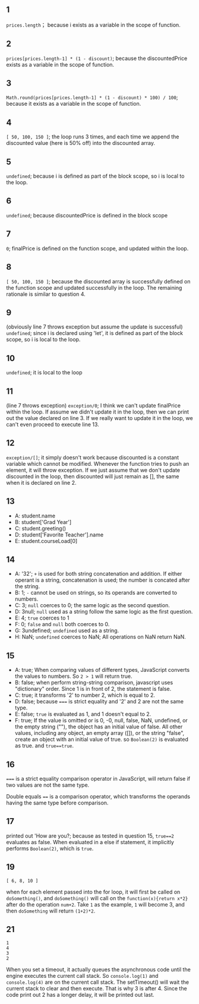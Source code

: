 ## 1

`prices.length`； because i exists as a variable in the scope of function.

## 2

`prices[prices.length-1] * (1 - discount)`; because the discountedPrice exists as a variable in the scope of function.

## 3

`Math.round(prices[prices.length-1] * (1 - discount) * 100) / 100`; because it exists as a variable in the scope of function.

## 4

`[ 50, 100, 150 ]`; the loop runs 3 times, and each time we append the discounted value (here is 50% off) into the discounted array.

## 5

`undefined`; because i is defined as part of the block scope, so i is local to the loop.

## 6

`undefined`; because discountedPrice is defined in the block scope

## 7

`0`; finalPrice is defined on the function scope, and updated within the loop.

## 8

`[ 50, 100, 150 ]`; because the discounted array is successfully defined on the function scope and updated successfully in the loop. The remaining rationale is similar to question 4.

## 9

(obviously line 7 throws exception but assume the update is successful) `undefined`; since i is declared using 'let', it is defined as part of the block scope, so i is local to the loop.

## 10

`undefined`; it is local to the loop

## 11

(line 7 throws exception) `exception/0`; I think we can't update finalPrice within the loop. If assume we didn't update it in the loop, then we can print out the value declared on line 3. If we really want to update it in the loop, we can't even proceed to execute line 13.

## 12

`exception/[]`; it simply doesn't work because discounted is a constant variable which cannot be modified. Whenever the function tries to push an element, it will throw exception. If we just assume that we don't update discounted in the loop, then discounted will just remain as [], the same when it is declared on line 2.

## 13

- A: student.name
- B: student['Grad Year']
- C: student.greeting()
- D: student['Favorite Teacher'].name
- E: student.courseLoad[0]

## 14

- A: '32'; `+` is used for both string concatenation and addition. If either operant is a string, concatenation is used; the number is concated after the string.
- B: 1; `-` cannot be used on strings, so its operands are converted to numbers.
- C: 3; `null` coerces to 0; the same logic as the second question.
- D: 3null; `null` used as a string follow the same logic as the first question.
- E: 4; `true` coerces to 1
- F: 0; `false` and `null` both coerces to 0.
- G: 3undefined; `undefined` used as a string.
- H: NaN; `undefined` coerces to NaN; All operations on NaN return NaN.

## 15

- A: true; When comparing values of different types, JavaScript converts the values to numbers. So `2 > 1` will return true.
- B: false; when perform string-string comparison, javascript uses "dictionary" order. Since 1 is in front of 2, the statement is false.
- C: true; it transforms '2' to number 2, which is equal to 2.
- D: false; because `===` is strict equality and '2' and 2 are not the same type.
- E: false; `true` is evaluated as 1, and 1 doesn't equal to 2.
- F: true; If the value is omitted or is 0, -0, null, false, NaN, undefined, or the empty string (""), the object has an initial value of false. All other values, including any object, an empty array ([]), or the string "false", create an object with an initial value of true. so `Boolean(2)` is evaluated as true. and `true==true`.

## 16

`===` is a strict equality comparison operator in JavaScript, will return false if two values are not the same type.

Double equals `==` is a comparison operator, which transforms the operands having the same type before comparison.

## 17

printed out 'How are you?; because as tested in question 15, `true==2` evaluates as false. When evaluated in a else if statement, it implicitly performs `Boolean(2)`, which is `true`.

## 19

`[ 6, 8, 10 ]`

when for each element passed into the for loop, it will first be called on `doSomething()`, and `doSomething()` will call on the `function(x){return x*2}` after do the operation `num+2`. Take `1` as the example, `1` will become 3, and then `doSomething` will return `(1+2)*2`.

## 21

```
1
4
3
2
```

When you set a timeout, it actually queues the asynchronous code until the engine executes the current call stack. So `console.log(1)` and `console.log(4)` are on the current call stack. The setTimeout() will wait the current stack to clear and then execute. That is why 3 is after 4. Since the code print out 2 has a longer delay, it will be printed out last.
